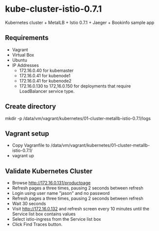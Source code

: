 # kube-cluster-istio-0.7.1
Kubernetes cluster +  MetalLB + Istio 0.7.1 + Jaeger + Bookinfo sample app

## Requirements
* Vagrant
* Virtual Box
* Ubuntu
* IP Addresses
  - 172.16.0.40 for kubemaster
  - 172.16.0.41 for kubenode1
  - 172.16.0.41 for kubenode2
  - 172.16.0.130 to 172,16.0.150 for deployments that require LoadBalancer service type.


## Create directory
mkdir -p /data/vm/vagrant/kubernetes/01-cluster-metallb-istio-0.7.1/logs

## Vagrant setup
* Copy Vagranfile to /data/vm/vagrant/kubernetes/01-cluster-metallb-istio-0.7.1/
* vagrant up

## Validate Kubernetes Cluster
* Browse http://172.16.0.131/productpage 
* Refresh pages a three times, pausing 2 seconds between refresh
* Login using user name "jason" and no password
* Refresh pages a three times, pausing 2 seconds between refresh
* Wait 30 seconds
* Visit http://172.16.0.132 and refresh screen every 10 minutes until the Service list box contains values
* Select istio-ingress from the Service list box
* Click Find Traces button.
